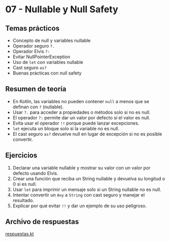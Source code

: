 # 07 - Nullable y Null Safety

## Temas prácticos

- Concepto de null y variables nullable
- Operador seguro `?.`
- Operador Elvis `?:`
- Evitar NullPointerException
- Uso de `let` con variables nullable
- Cast seguro `as?`
- Buenas prácticas con null safety

## Resumen de teoría

- En Kotlin, las variables no pueden contener `null` a menos que se definan con `?` (nullable).
- Usar `?.` para acceder a propiedades o métodos solo si no es null.
- El operador `?:` permite dar un valor por defecto si el valor es null.
- Evita usar el operador `!!` porque puede lanzar excepciones.
- `let` ejecuta un bloque solo si la variable no es null.
- El cast seguro `as?` devuelve null en lugar de excepción si no es posible convertir.

## Ejercicios

1. Declarar una variable nullable y mostrar su valor con un valor por defecto usando Elvis.
2. Crear una función que reciba un String nullable y devuelva su longitud o 0 si es null.
3. Usar `let` para imprimir un mensaje solo si un String nullable no es null.
4. Intentar convertir un `Any` a `String` con cast seguro y manejar el resultado.
5. Explicar por qué evitar `!!` y dar un ejemplo de su uso peligroso.

## Archivo de respuestas
[respuestas.kt](respuestas.kt)
